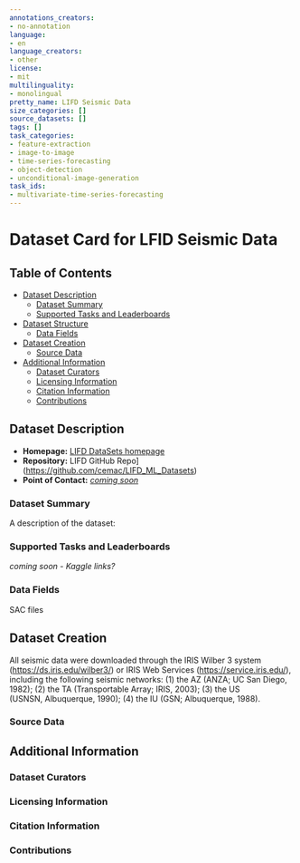 ```yaml
---
annotations_creators:
- no-annotation
language:
- en
language_creators:
- other
license:
- mit
multilinguality:
- monolingual
pretty_name: LIFD Seismic Data
size_categories: []
source_datasets: []
tags: []
task_categories:
- feature-extraction
- image-to-image
- time-series-forecasting
- object-detection
- unconditional-image-generation
task_ids:
- multivariate-time-series-forecasting
---
```


# Dataset Card for LFID Seismic Data

## Table of Contents
- [Dataset Description](#dataset-description)
  - [Dataset Summary](#dataset-summary)
  - [Supported Tasks and Leaderboards](#supported-tasks-and-leaderboards)
- [Dataset Structure](#dataset-structure)
  - [Data Fields](#data-fields)
- [Dataset Creation](#dataset-creation)
  - [Source Data](#source-data)
- [Additional Information](#additional-information)
  - [Dataset Curators](#dataset-curators)
  - [Licensing Information](#licensing-information)
  - [Citation Information](#citation-information)
  - [Contributions](#contributions)

## Dataset Description

- **Homepage:** [LIFD DataSets homepage](https://github.com/cemac/LIFD_ML_Datasets)
- **Repository:** LIFD GitHub Repo](https://github.com/cemac/LIFD_ML_Datasets)
- **Point of Contact:** [*coming soon*]()

### Dataset Summary

A description of the dataset:


### Supported Tasks and Leaderboards

*coming soon - Kaggle links?* 

### Data Fields

SAC files

## Dataset Creation

All seismic data were downloaded through the IRIS Wilber 3 system (https://ds.iris.edu/wilber3/) or IRIS Web Services (https://service.iris.edu/), including the following seismic networks: (1) the AZ (ANZA; UC San Diego, 1982); (2) the TA (Transportable Array; IRIS, 2003); (3) the US (USNSN, Albuquerque, 1990); (4) the IU (GSN; Albuquerque, 1988).

### Source Data

## Additional Information

### Dataset Curators

### Licensing Information

### Citation Information

### Contributions

